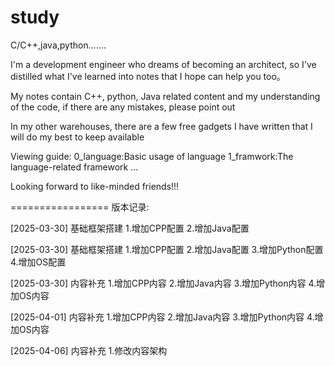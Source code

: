 # study
C/C++,java,python.......

I'm a development engineer who dreams of becoming an architect, so I've distilled what I've learned into notes that I hope can help you too。

My notes contain C++, python, Java related content and my understanding of the code, if there are any mistakes, please point out

In my other warehouses, there are a few free gadgets I have written that I will do my best to keep available



Viewing guide:
0_language:Basic usage of language
1_framwork:The language-related framework
...


Looking forward to like-minded friends!!!



=================
版本记录:

[2025-03-30]
基础框架搭建
1.增加CPP配置
2.增加Java配置

[2025-03-30]
基础框架搭建
1.增加CPP配置
2.增加Java配置
3.增加Python配置
4.增加OS配置

[2025-03-30]
内容补充
1.增加CPP内容
2.增加Java内容
3.增加Python内容
4.增加OS内容

[2025-04-01]
内容补充
1.增加CPP内容
2.增加Java内容
3.增加Python内容
4.增加OS内容

[2025-04-06]
内容补充
1.修改内容架构